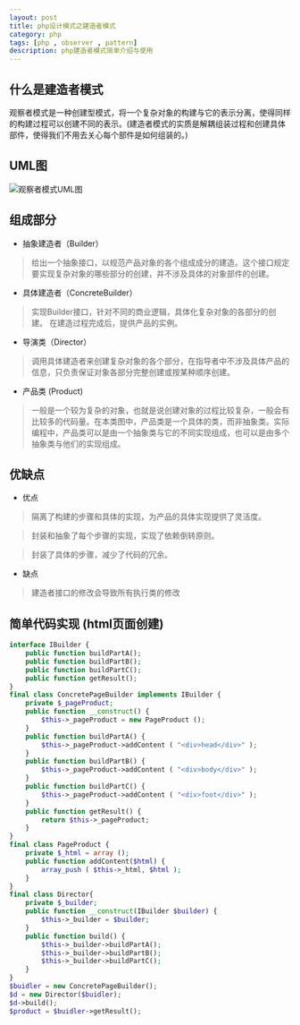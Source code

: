 ```yaml
---
layout: post
title: php设计模式之建造者模式
category: php
tags: [php , observer , pattern]
description: php建造者模式简单介绍与使用
---
```


## 什么是建造者模式
观察者模式是一种创建型模式，将一个复杂对象的构建与它的表示分离，使得同样的构建过程可以创建不同的表示。(建造者模式的实质是解耦组装过程和创建具体部件，使得我们不用去关心每个部件是如何组装的。)

## UML图
![观察者模式UML图][1]

## 组成部分

- 抽象建造者（Builder）
 
> 给出一个抽象接口，以规范产品对象的各个组成成分的建造。这个接口规定要实现复杂对象的哪些部分的创建，并不涉及具体的对象部件的创建。

- 具体建造者（ConcreteBuilder）
 
> 实现Builder接口，针对不同的商业逻辑，具体化复杂对象的各部分的创建。 在建造过程完成后，提供产品的实例。

- 导演类（Director）
 
> 调用具体建造者来创建复杂对象的各个部分，在指导者中不涉及具体产品的信息，只负责保证对象各部分完整创建或按某种顺序创建。

- 产品类 (Product)
 
> 一般是一个较为复杂的对象，也就是说创建对象的过程比较复杂，一般会有比较多的代码量。在本类图中，产品类是一个具体的类，而非抽象类。实际编程中，产品类可以是由一个抽象类与它的不同实现组成，也可以是由多个抽象类与他们的实现组成。

## 优缺点

- 优点

> 隔离了构建的步骤和具体的实现，为产品的具体实现提供了灵活度。

> 封装和抽象了每个步骤的实现，实现了依赖倒转原则。

> 封装了具体的步骤，减少了代码的冗余。

- 缺点

> 建造者接口的修改会导致所有执行类的修改

## 简单代码实现 (html页面创建)
```php
interface IBuilder {
	public function buildPartA();
	public function buildPartB();
	public function buildPartC();
	public function getResult();
}
final class ConcretePageBuilder implements IBuilder {
	private $_pageProduct;
	public function __construct() {
		$this->_pageProduct = new PageProduct ();
	}
	public function buildPartA() {
		$this->_pageProduct->addContent ( "<div>head</div>" );
	}
	public function buildPartB() {
		$this->_pageProduct->addContent ( "<div>body</div>" );
	}
	public function buildPartC() {
		$this->_pageProduct->addContent ( "<div>foot</div>" );
	}
	public function getResult() {
		return $this->_pageProduct;
	}
}
final class PageProduct {
	private $_html = array ();
	public function addContent($html) {
		array_push ( $this->_html, $html );
	}
}
final class Director{
	private $_builder;
	public function __construct(IBuilder $builder) {
		$this->_builder = $builder;
	}
	public function build() {
		$this->_builder->buildPartA();
		$this->_builder->buildPartB();
		$this->_builder->buildPartC();
	}
}
$buidler = new ConcretePageBuilder();
$d = new Director($buidler);
$d->build();
$product = $buidler->getResult();
```

  [1]: http://chuantu.biz/t2/10/1435056435x-1376440080.gif
